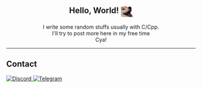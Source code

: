 <h2 align="center"> Hello, World! <img align="center" src="doge.png" width="32px"/></h2>
<p align="center">
I write some random stuffs usually with C/Cpp.<br>
I'll try to post more here in my free time<br>
Cya!</p>

---
## Contact
[<kbr> ![Discord](https://img.shields.io/badge/Discord-%235865F2.svg?style=for-the-badge&logo=discord&logoColor=white) </kbr>](https://discord.com/users/891742803791585400)
[<kbr> ![Telegram](https://img.shields.io/badge/Telegram-2CA5E0?style=for-the-badge&logo=telegram&logoColor=white) </kbr> ](https://t.me/Jaogozaydorme)

